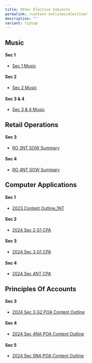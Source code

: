 ```yaml
---
title: Other Elective Subjects
permalink: /content-outlines/elective/
description: ""
variant: tiptap
---
```

<h2>Music</h2><h4>Sec 1</h4><ul data-tight="true" class="tight"><li><p><a href="/files/Content%20Outlines%20for%20Electives/Sec%201%20Music.pdf" rel="noopener noreferrer nofollow" target="_blank">Sec 1 Music</a></p></li></ul><h4>Sec 2</h4><ul data-tight="true" class="tight"><li><p><a href="/files/Content%20Outlines%20for%20Electives/Sec%202%20Music.pdf" rel="noopener noreferrer nofollow" target="_blank">Sec 2 Music</a></p></li></ul><h4>Sec 3 &amp; 4</h4><ul data-tight="true" class="tight"><li><p><a href="/files/Content%20Outlines%20for%20Electives/Sec%203%20%204%20Music.pdf" rel="noopener noreferrer nofollow" target="_blank">Sec 3 &amp; 4 Music</a></p></li></ul><h2>Retail Operations</h2><h4>Sec 3</h4><ul data-tight="true" class="tight"><li><p><a href="/files/Content%20Outlines%20for%20Electives/RO%203NT%20SOW%20Summary%202022.pdf" rel="noopener noreferrer nofollow" target="_blank">RO 3NT SOW Summary</a></p></li></ul><h4>Sec 4</h4><ul data-tight="true" class="tight"><li><p><a href="/files/Content%20Outlines%20for%20Electives/RO%204NT%20SOW%20Summary%202022.pdf" rel="noopener noreferrer nofollow" target="_blank">RO 4NT SOW Summary</a></p></li></ul><h2>Computer Applications</h2><h4>Sec 1</h4><ul data-tight="true" class="tight"><li><p><a href="/files/Content%20Outlines%20for%20Electives/Content%20Outline%202022_1NT.pdf" rel="noopener noreferrer nofollow" target="_blank">2023 Content Outline_1NT</a></p></li></ul><h4>Sec 2</h4><ul data-tight="true" class="tight"><li><p><a href="/files/Content Outlines for Electives/2024_Sec_2_G1_CPA.pdf" rel="noopener noreferrer nofollow" target="_blank">2024 Sec 2 G1 CPA</a></p></li></ul><h4>Sec 3</h4><ul data-tight="true" class="tight"><li><p><a href="/files/Content Outlines for Electives/2024_Sec_3_G1_CPA.pdf" rel="noopener noreferrer nofollow" target="_blank">2024 Sec 3 G1 CPA</a></p></li></ul><h4>Sec 4</h4><ul data-tight="true" class="tight"><li><p><a href="/files/Content Outlines for Electives/2024_Sec_4NT_CPA.pdf" rel="noopener noreferrer nofollow" target="_blank">2024 Sec 4NT CPA</a></p></li></ul><h2>Principles Of Accounts</h2><h4>Sec 3</h4><ul data-tight="true" class="tight"><li><p><a href="/files/Content Outlines for Electives/2024_Sec_3_G2_POA_Content_Outline.pdf" rel="noopener noreferrer nofollow" target="_blank">2024 Sec 3 G2 POA Content Outline</a></p></li></ul><h4>Sec 4</h4><ul data-tight="true" class="tight"><li><p><a href="/files/Content Outlines for Electives/2024_Sec_4NA_POA_Content_Outline.pdf" rel="noopener noreferrer nofollow" target="_blank">2024 Sec 4NA POA Content Outline</a></p></li></ul><h4>Sec 5</h4><ul data-tight="true" class="tight"><li><p><a href="/files/Content Outlines for Electives/2024_Sec_5NA_POA_Content_Outline.pdf" rel="noopener noreferrer nofollow" target="_blank">2024 Sec 5NA POA Content Outline</a></p></li></ul><p></p>